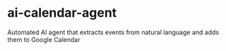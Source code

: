 # ai-calendar-agent
Automated AI agent that extracts events from natural language and adds them to Google Calendar
